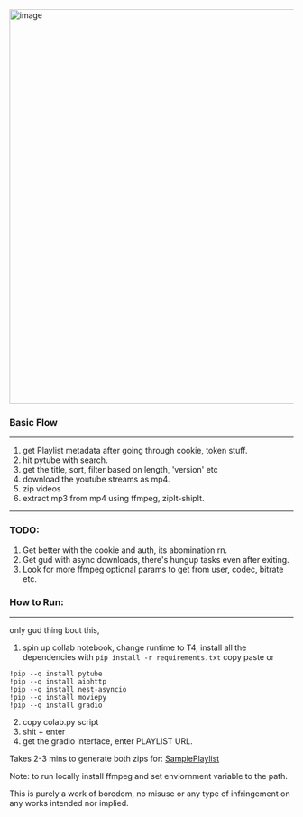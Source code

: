 <img width="700" alt="image" src="https://github.com/user-attachments/assets/1d3e62e3-622b-4b35-a52b-ea1720719fa7">

### Basic Flow
---
  1. get Playlist metadata after going through cookie, token stuff.
  2. hit pytube with search.
  3. get the title, sort, filter based on length, 'version' etc
  4. download the youtube streams as mp4.
  5. zip videos
  6. extract mp3 from mp4 using ffmpeg, zipIt-shipIt.
----
### TODO:
  1. Get better with the cookie and auth, its abomination rn.
  2. Get gud with async downloads, there's hungup tasks even after exiting.
  3. Look for more ffmpeg optional params to get from user, codec, bitrate etc.

### How to Run:
----
only gud thing bout this,
1. spin up collab notebook, change runtime to T4, install all the dependencies with
  `pip install -r requirements.txt` copy paste
or
```
!pip --q install pytube
!pip --q install aiohttp
!pip --q install nest-asyncio
!pip --q install moviepy
!pip --q install gradio
```
2. copy colab.py script
3. shit + enter
4. get the gradio interface, enter PLAYLIST URL.

Takes 2-3 mins to generate both zips for: [SamplePlaylist](https://open.spotify.com/playlist/4HC6d7aRLc34knclyf1aXx?si=abc3b81457be4523)

Note: to run locally install ffmpeg and set enviornment variable to the path.

This is purely a work of boredom, no misuse or any type of infringement on any works intended nor implied.
